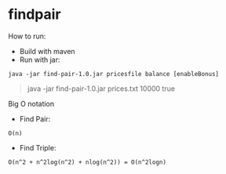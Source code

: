 # findpair

How to run:
- Build with maven
- Run with jar: 
```
java -jar find-pair-1.0.jar pricesfile balance [enableBonus]
```
> java -jar find-pair-1.0.jar prices.txt 10000 true

Big O notation
- Find Pair: 
```
O(n)
```
- Find Triple: 
```
O(n^2 + n^2log(n^2) + nlog(n^2)) = O(n^2logn)
```
 

